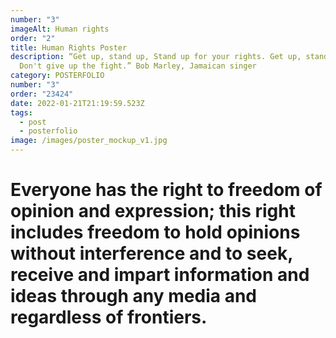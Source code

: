 ```yaml
---
number: "3"
imageAlt: Human rights
order: "2"
title: Human Rights Poster
description: “Get up, stand up, Stand up for your rights. Get up, stand up,
  Don't give up the fight.” Bob Marley, Jamaican singer
category: POSTERFOLIO
number: "3"
order: "23424"
date: 2022-01-21T21:19:59.523Z
tags:
  - post
  - posterfolio
image: /images/poster_mockup_v1.jpg
---
```

<!--StartFragment-->

# Everyone has the right to freedom of opinion and expression; this right includes freedom to hold opinions without interference and to seek, receive and impart information and ideas through any media and regardless of frontiers.

<!--EndFragment-->